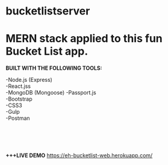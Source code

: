 # bucketlistserver


# MERN stack applied to this fun Bucket List app.
**BUILT WITH THE FOLLOWING TOOLS:**
<br>

-Node.js (Express)<br>
-React.jss<br>
-MongoDB (Mongoose)
-Passport.js<br>
-Bootstrap <br>
-CSS3      <br>
-Gulp      <br>
-Postman    <br>
<br><br>
<br>
<br>

**+++LIVE DEMO** https://eh-bucketlist-web.herokuapp.com/


